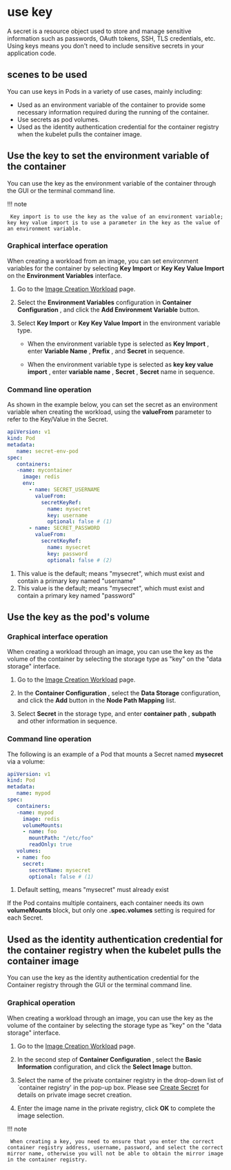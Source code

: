 # use key

A secret is a resource object used to store and manage sensitive information such as passwords, OAuth tokens, SSH, TLS credentials, etc. Using keys means you don't need to include sensitive secrets in your application code.

## scenes to be used

You can use keys in Pods in a variety of  use cases, mainly including:

- Used as an environment variable of the container to provide some necessary information required during the running of the container.
- Use secrets as pod volumes.
- Used as the identity authentication credential for the container registry when the kubelet pulls the container image.

## Use the key to set the environment variable of the container

You can use the key as the environment variable of the container through the GUI or the terminal command line.

!!! note

     Key import is to use the key as the value of an environment variable; key key value import is to use a parameter in the key as the value of an environment variable.

### Graphical interface operation

When creating a workload from an image, you can set environment variables for the container by selecting __Key Import__ or __Key Key Value Import__ on the __Environment Variables__ interface.

1. Go to the [Image Creation Workload](../workloads/create-deployment.md) page.

     

2. Select the __Environment Variables__ configuration in __Container Configuration__ , and click the __Add Environment Variable__ button.

     

3. Select __Key Import__ or __Key Key Value Import__ in the environment variable type.

     

     - When the environment variable type is selected as __Key Import__ , enter __Variable Name__ , __Prefix__ , and __Secret__ in sequence.

     - When the environment variable type is selected as __key key value import__ , enter __variable name__ , __Secret__ , __Secret__ name in sequence.

### Command line operation

As shown in the example below, you can set the secret as an environment variable when creating the workload, using the __valueFrom__ parameter to refer to the Key/Value in the Secret.

```yaml
apiVersion: v1
kind: Pod
metadata:
   name: secret-env-pod
spec:
   containers:
   -name: mycontainer
     image: redis
     env:
       - name: SECRET_USERNAME
         valueFrom:
           secretKeyRef:
             name: mysecret
             key: username
             optional: false # (1)
       - name: SECRET_PASSWORD
         valueFrom:
           secretKeyRef:
             name: mysecret
             key: password
             optional: false # (2)

```

1. This value is the default; means "mysecret", which must exist and contain a primary key named "username"
2. This value is the default; means "mysecret", which must exist and contain a primary key named "password"

## Use the key as the pod's volume

### Graphical interface operation

When creating a workload through an image, you can use the key as the volume of the container by selecting the storage type as "key" on the "data storage" interface.

1. Go to the [Image Creation Workload](../workloads/create-deployment.md) page.

     

2. In the __Container Configuration__ , select the __Data Storage__ configuration, and click the __Add__ button in the __Node Path Mapping__ list.

     

3. Select __Secret__ in the storage type, and enter __container path__ , __subpath__ and other information in sequence.

### Command line operation

The following is an example of a Pod that mounts a Secret named __mysecret__ via a volume:

```yaml
apiVersion: v1
kind: Pod
metadata:
   name: mypod
spec:
   containers:
   -name: mypod
     image: redis
     volumeMounts:
     - name: foo
       mountPath: "/etc/foo"
       readOnly: true
   volumes:
   - name: foo
     secret:
       secretName: mysecret
       optional: false # (1)
```

1. Default setting, means "mysecret" must already exist

If the Pod contains multiple containers, each container needs its own __volumeMounts__ block, but only one __.spec.volumes__ setting is required for each Secret.

## Used as the identity authentication credential for the container registry when the kubelet pulls the container image

You can use the key as the identity authentication credential for the Container registry through the GUI or the terminal command line.

### Graphical operation

When creating a workload through an image, you can use the key as the volume of the container by selecting the storage type as "key" on the "data storage" interface.

1. Go to the [Image Creation Workload](../workloads/create-deployment.md) page.

     

2. In the second step of __Container Configuration__ , select the __Basic Information__ configuration, and click the __Select Image__ button.

     

3. Select the name of the private container registry in the drop-down list of `container registry' in the pop-up box. Please see [Create Secret](create-secret.md) for details on private image secret creation.

     

4. Enter the image name in the private registry, click __OK__ to complete the image selection.

!!! note

     When creating a key, you need to ensure that you enter the correct container registry address, username, password, and select the correct mirror name, otherwise you will not be able to obtain the mirror image in the container registry.